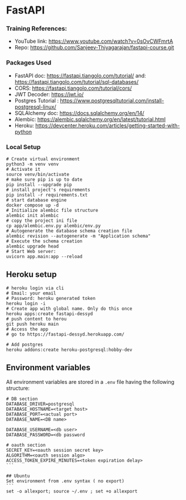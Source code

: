 # FastAPI

### Training References:

- YouTube link: https://www.youtube.com/watch?v=0sOvCWFmrtA
- Repo: https://github.com/Sanjeev-Thiyagarajan/fastapi-course.git

### Packages Used

- FastAPI doc: https://fastapi.tiangolo.com/tutorial/ and: https://fastapi.tiangolo.com/tutorial/sql-databases/
- CORS: https://fastapi.tiangolo.com/tutorial/cors/ 
- JWT Decoder: https://jwt.io/
- Postgres Tutorial : https://www.postgresqltutorial.com/install-postgresql-linux/
- SQLAlchemy doc: https://docs.sqlalchemy.org/en/14/
- Alembic: https://alembic.sqlalchemy.org/en/latest/tutorial.html
- Heroku: https://devcenter.heroku.com/articles/getting-started-with-python

### Local Setup

```
# Create virtual environment
python3 -m venv venv
# Activate it
source venv/bin/activate
# make sure pip is up to date
pip install --upgrade pip
# install project's requirements
pip install -r requirements.txt
# start database engine
docker compose up -d
# Initialize alembic file structure
alembic init alembic
# copy the project ini file
cp app/alembic.env.py alembic/env.py
# Autogenerate the database schema creation file
alembic revision --autogenerate -m "Application schema"
# Execute the schema creation
alembic upgrade head
# Start Web server: 
uvicorn app.main:app --reload
```

## Heroku setup

```
# heroku login via cli 
# Email: your email
# Password: heroku generated token
heroku login -i
# Create app with global name. Only do this once
heroku apps:create fastapi-dessyd
# push content to herou
git push heroku main
# Access the app
# go to https://fastapi-dessyd.herokuapp.com/

# Add postgres
heroku addons:create heroku-postgresql:hobby-dev
```
## Environment variables
All environment variables are stored in a `.env` file having the following structure:
````
# DB section
DATABASE_DRIVER=postgresql
DATABASE_HOSTNAME=<target host>
DATABASE_PORT=<actual port>
DATABASE_NAME=<DB name>

DATABASE_USERNAME=<db user>
DATABASE_PASSWORD=<db password

# oauth section
SECRET_KEY=<oauth session secret key>
ALGORITHM=<oauth session algo>
ACCESS_TOKEN_EXPIRE_MINUTES=<token expiration delay>
```

## Ubuntu
Set environment from .env syntax ( no export)
```
set -o allexport; source ~/.env ; set +o allexport
````





